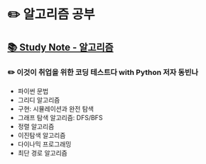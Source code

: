 # ✏️ 알고리즘 공부
  ## [📚 Study Note - 알고리즘](https://jaymon.notion.site/1e09c7d023484b6e872eae8b3b8562cf?v=b686c4203c9a4f48a6971d8a9dae31ec&pvs=4)
     
### ✏️ 이것이 취업을 위한 코딩 테스트다 with Python 저자 동빈나
  - 파이썬 문법
  - 그리디 알고리즘
  - 구현: 시뮬레이션과 완전 탐색
  - 그래프 탐색 알고리즘: DFS/BFS
  - 정렬 알고리즘
  - 이진탐색 알고리즘
  - 다이나믹 프로그래밍
  - 최단 경로 알고리즘
